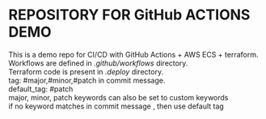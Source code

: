 # REPOSITORY FOR GitHub ACTIONS DEMO</br>
This is a demo repo for CI/CD with GitHub Actions + AWS ECS + terraform. </br>
Workflows are defined in *.github/workflows* directory. </br>
Terraform code is present in *.deploy* directory. </br>
tag: #major,#minor,#patch in commit message.</br>
default_tag: #patch </br>
major, minor, patch keywords can also be set to custom keywords </br>
if no keyword matches in commit message , then use default tag

